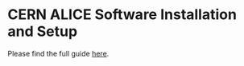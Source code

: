 CERN ALICE Software Installation and Setup
==========================================

Please find the full guide [here](https://dberzano.github.io/alice/install-aliroot/).
